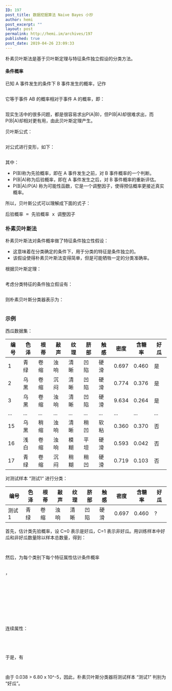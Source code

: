 ```yaml
---
ID: 197
post_title: 数据挖掘算法 Naive Bayes 小抄
author: hemi
post_excerpt: ""
layout: post
permalink: http://hemi.im/archives/197
published: true
post_date: 2019-04-26 23:09:33
---
```

<!-- wp:paragraph -->
<p>朴素贝叶斯法是基于贝叶斯定理与特征条件独立假设的分类方法。</p>
<!-- /wp:paragraph -->

<!-- wp:heading {"level":4} -->
<h4 id="toc_2">条件概率</h4>
<!-- /wp:heading -->

<!-- wp:paragraph -->
<p>已知 A 事件发生的条件下 B 事件发生的概率，记作 </p>
<!-- /wp:paragraph -->

<!-- wp:image -->
<figure class="wp-block-image"><img src="https://www.zhihu.com/equation?tex=P(B|A)" alt=""/></figure>
<!-- /wp:image -->

<!-- wp:paragraph -->
<p>它等于事件 AB 的概率相对于事件 A 的概率，即：</p>
<!-- /wp:paragraph -->

<!-- wp:image -->
<figure class="wp-block-image"><img src="https://www.zhihu.com/equation?tex=P(A|B)=P(AB)P(B)" alt=""/></figure>
<!-- /wp:image -->

<!-- wp:paragraph -->
<p>现实生活中的很多问题，都是很容易求出P(A|B)，但P(B|A)却很难求出，而P(B|A)却相对更有用，由此贝叶斯定理产生。</p>
<!-- /wp:paragraph -->

<!-- wp:paragraph -->
<p>贝叶斯公式：</p>
<!-- /wp:paragraph -->

<!-- wp:image -->
<figure class="wp-block-image"><img src="https://www.zhihu.com/equation?tex=P(B|A)%20=%20\frac{P(A|B)P(B)}{P(A)}" alt=""/></figure>
<!-- /wp:image -->

<!-- wp:paragraph -->
<p>对公式进行变形，如下：</p>
<!-- /wp:paragraph -->

<!-- wp:image -->
<figure class="wp-block-image"><img src="https://www.zhihu.com/equation?tex=P(B|A)%20=%20P(B)\frac{P(A|B)}{P(A)}" alt=""/></figure>
<!-- /wp:image -->

<!-- wp:paragraph -->
<p>其中：</p>
<!-- /wp:paragraph -->

<!-- wp:list -->
<ul><li>P(B)称为先验概率，即在 A 事件发生之前，对 B 事件概率的一个判断。</li><li>P(B|A)称为后验概率，即在 A 事件发生之后，对 B 事件概率的重新评估。</li><li>P(B|A)/P(A) 称为可能性函数，它是一个调整因子，使得预估概率更接近真实概率。</li></ul>
<!-- /wp:list -->

<!-- wp:paragraph -->
<p>所以，贝叶斯公式可以理解成下面的式子：</p>
<!-- /wp:paragraph -->

<!-- wp:preformatted -->
<pre class="wp-block-preformatted">后验概率 = 先验概率 x 调整因子</pre>
<!-- /wp:preformatted -->

<!-- wp:heading {"level":3} -->
<h3 id="toc_3">朴素贝叶斯法</h3>
<!-- /wp:heading -->

<!-- wp:paragraph -->
<p>朴素贝叶斯法对条件概率做了特征条件独立性假设：</p>
<!-- /wp:paragraph -->

<!-- wp:list -->
<ul><li>这意味着在分类确定的条件下，用于分类的特征是条件独立的。</li><li>该假设使得朴素贝叶斯法变得简单，但是可能牺牲一定的分类准确率。</li></ul>
<!-- /wp:list -->

<!-- wp:paragraph -->
<p>根据贝叶斯定理：</p>
<!-- /wp:paragraph -->

<!-- wp:image -->
<figure class="wp-block-image"><img src="https://www.zhihu.com/equation?tex=P(y_i|x)=\frac{P(x|y_i)P(y_i)}{P(x)}" alt=""/></figure>
<!-- /wp:image -->

<!-- wp:paragraph -->
<p>考虑分类特征的条件独立假设有：</p>
<!-- /wp:paragraph -->

<!-- wp:image -->
<figure class="wp-block-image"><img src="https://www.zhihu.com/equation?tex=P(y_i|x)=\frac{P(a_1|y_i)P(a_2|y_i)...P(a_m|y_i)P(y_i)}{P(x)}=\frac{P(y_i)\prod_{j=1}^mP(a_j|y_i)}{P(x)}" alt=""/></figure>
<!-- /wp:image -->

<!-- wp:paragraph -->
<p>则朴素贝叶斯分类器表示为：</p>
<!-- /wp:paragraph -->

<!-- wp:image -->
<figure class="wp-block-image"><img src="https://www.zhihu.com/equation?tex=y%20=%20arg%20\max_{y_i\in{y}}\%20P(y_i)\prod_{j=1}^mP(a_j|y_i)" alt=""/></figure>
<!-- /wp:image -->

<!-- wp:heading {"level":3} -->
<h3 id="toc_4">示例</h3>
<!-- /wp:heading -->

<!-- wp:paragraph -->
<p>西瓜数据集：</p>
<!-- /wp:paragraph -->

<!-- wp:table -->
<table class="wp-block-table"><thead><tr><th>编号</th><th>色泽</th><th>根蒂</th><th>敲声</th><th>纹理</th><th>脐部</th><th>触感</th><th>密度</th><th>含糖率</th><th>好瓜</th></tr></thead><tbody><tr><td>1</td><td>青绿</td><td>卷缩</td><td>浊响</td><td>清晰</td><td>凹陷</td><td>硬滑</td><td>0.697</td><td>0.460</td><td>是</td></tr><tr><td>2</td><td>乌黑</td><td>卷缩</td><td>沉闷</td><td>清晰</td><td>凹陷</td><td>硬滑</td><td>0.774</td><td>0.376</td><td>是</td></tr><tr><td>3</td><td>乌黑</td><td>卷缩</td><td>浊响</td><td>清晰</td><td>凹陷</td><td>硬滑</td><td>9.634</td><td>0.264</td><td>是</td></tr><tr><td>...</td><td>...</td><td>...</td><td>...</td><td>...</td><td>...</td><td>...</td><td>...</td><td>...</td><td>...</td></tr><tr><td>15</td><td>乌黑</td><td>稍缩</td><td>浊响</td><td>清晰</td><td>稍凹</td><td>软粘</td><td>0.360</td><td>0.370</td><td>否</td></tr><tr><td>16</td><td>浅白</td><td>卷缩</td><td>浊响</td><td>模糊</td><td>平坦</td><td>硬滑</td><td>0.593</td><td>0.042</td><td>否</td></tr><tr><td>17</td><td>青绿</td><td>卷缩</td><td>沉闷</td><td>稍糊</td><td>稍凹</td><td>硬滑</td><td>0.719</td><td>0.103</td><td>否</td></tr></tbody></table>
<!-- /wp:table -->

<!-- wp:paragraph -->
<p>对测试样本 “测试1“ 进行分类：</p>
<!-- /wp:paragraph -->

<!-- wp:table -->
<table class="wp-block-table"><thead><tr><th>编号</th><th>色泽</th><th>根蒂</th><th>敲声</th><th>纹理</th><th>脐部</th><th>触感</th><th>密度</th><th>含糖率</th><th>好瓜</th></tr></thead><tbody><tr><td>测试1</td><td>青绿</td><td>卷缩</td><td>浊响</td><td>清晰</td><td>凹陷</td><td>硬滑</td><td>0.697</td><td>0.460</td><td>?</td></tr></tbody></table>
<!-- /wp:table -->

<!-- wp:paragraph -->
<p>首先，估计类先验概率，设 C=0 表示是好瓜，C=1 表示非好瓜。用训练样本中好瓜和非好瓜数量除以样本总数量，得到：</p>
<!-- /wp:paragraph -->

<!-- wp:image -->
<figure class="wp-block-image"><img src="https://www.zhihu.com/equation?tex=P(C=0)%20=%20\frac{8}{17}%20=%200.471" alt=""/></figure>
<!-- /wp:image -->

<!-- wp:image -->
<figure class="wp-block-image"><img src="https://www.zhihu.com/equation?tex=P(C=1)=\frac{9}{17}=0.529" alt=""/></figure>
<!-- /wp:image -->

<!-- wp:paragraph -->
<p>然后，为每个类别下每个特征属性估计条件概率</p>
<!-- /wp:paragraph -->

<!-- wp:image -->
<figure class="wp-block-image"><img src="https://www.zhihu.com/equation?tex=P(x_i|C)" alt=""/></figure>
<!-- /wp:image -->

<!-- wp:paragraph -->
<p>，<br></p>
<!-- /wp:paragraph -->

<!-- wp:image -->
<figure class="wp-block-image"><img src="https://www.zhihu.com/equation?tex=P(%E8%89%B2%E6%B3%BD=%E9%9D%92%E7%BB%BF%7CC=0)=\frac{3}{8}=0.375" alt=""/></figure>
<!-- /wp:image -->

<!-- wp:image -->
<figure class="wp-block-image"><img src="https://www.zhihu.com/equation?tex=P(%E8%89%B2%E6%B3%BD=%E9%9D%92%E7%BB%BF%7CC=1)=\frac{3}{9}=0.333" alt=""/></figure>
<!-- /wp:image -->

<!-- wp:image -->
<figure class="wp-block-image"><img src="https://www.zhihu.com/equation?tex=P(%E6%A0%B9%E8%92%82=%E5%8D%B7%E7%BC%A9%7CC=0)=\frac{5}{8}=0.375" alt=""/></figure>
<!-- /wp:image -->

<!-- wp:image -->
<figure class="wp-block-image"><img src="https://www.zhihu.com/equation?tex=P(%E6%A0%B9%E8%92%82=%E5%8D%B7%E7%BC%A9%7CC=1)=\frac{3}{9}=0.333" alt=""/></figure>
<!-- /wp:image -->

<!-- wp:image -->
<figure class="wp-block-image"><img src="https://www.zhihu.com/equation?tex=P(%E6%95%B2%E5%A3%B0=%E6%B5%8A%E5%93%8D%7CC=0)=\frac{6}{8}=0.750" alt=""/></figure>
<!-- /wp:image -->

<!-- wp:image -->
<figure class="wp-block-image"><img src="https://www.zhihu.com/equation?tex=P(%E6%95%B2%E5%A3%B0=%E6%B5%8A%E5%93%8D%7CC=1)=\frac{4}{9}=0.444" alt=""/></figure>
<!-- /wp:image -->

<!-- wp:image -->
<figure class="wp-block-image"><img src="https://www.zhihu.com/equation?tex=P(%E7%BA%B9%E7%90%86=%E6%B8%85%E6%99%B0%7CC=0)=\frac{7}{8}=0.875" alt=""/></figure>
<!-- /wp:image -->

<!-- wp:image -->
<figure class="wp-block-image"><img src="https://www.zhihu.com/equation?tex=P(%E7%BA%B9%E7%90%86=%E6%B8%85%E6%99%B0%7CC=1)=\frac{2}{9}=0.222" alt=""/></figure>
<!-- /wp:image -->

<!-- wp:image -->
<figure class="wp-block-image"><img src="https://www.zhihu.com/equation?tex=P(%E8%A7%A6%E6%84%9F=%E7%A1%AC%E6%BB%91%7CC=0)=\frac{6}{8}=0.750" alt=""/></figure>
<!-- /wp:image -->

<!-- wp:image -->
<figure class="wp-block-image"><img src="https://www.zhihu.com/equation?tex=P(%E8%A7%A6%E6%84%9F=%E7%A1%AC%E6%BB%91%7CC=1)=\frac{6}{9}=0.667" alt=""/></figure>
<!-- /wp:image -->

<!-- wp:paragraph -->
<p>连续属性：</p>
<!-- /wp:paragraph -->

<!-- wp:image -->
<figure class="wp-block-image"><img src="https://www.zhihu.com/equation?tex=P(%E5%AF%86%E5%BA%A6=0.697|C=0)=\frac{1}{\sqrt{2\pi}\cdot0.129}exp\left%20(%20-\frac{(0.697%20-%200.574)^2}{2\cdot0.129^2}%20\right%20)=1.959" alt=""/></figure>
<!-- /wp:image -->

<!-- wp:image -->
<figure class="wp-block-image"><img src="https://www.zhihu.com/equation?tex=P(%E5%AF%86%E5%BA%A6=0.697|C=1)=\frac{1}{\sqrt{2\pi}\cdot0.195}exp\left%20(%20-\frac{(0.697%20-%200.496)^2}{2\cdot0.195^2}%20\right%20)=1.203" alt=""/></figure>
<!-- /wp:image -->

<!-- wp:image -->
<figure class="wp-block-image"><img src="https://www.zhihu.com/equation?tex=P(%E5%90%AB%E7%B3%96%E7%8E%87=0.460|C=0)=\frac{1}{\sqrt{2\pi}\cdot0.101}exp\left%20(%20-\frac{(0.460%20-%200.297)^2}{2\cdot0.101^2}%20\right%20)=0.788" alt=""/></figure>
<!-- /wp:image -->

<!-- wp:image -->
<figure class="wp-block-image"><img src="https://www.zhihu.com/equation?tex=P(%E5%90%AB%E7%B3%96%E7%8E%87=0.460|C=1)=\frac{1}{\sqrt{2\pi}\cdot0.108}exp\left%20(%20-\frac{(0.460%20-%200.154)^2}{2\cdot0.108^2}%20\right%20)=0.066" alt=""/></figure>
<!-- /wp:image -->

<!-- wp:paragraph -->
<p>于是，有</p>
<!-- /wp:paragraph -->

<!-- wp:image -->
<figure class="wp-block-image"><img src="https://www.zhihu.com/equation?tex=P(C=0)%20\times%20P(%E8%89%B2%E6%B3%BD=%E9%9D%92%E7%BB%BF%7CC=0)%20\times%20P(%E6%A0%B9%E8%92%82=%E5%8D%B7%E7%BC%A9%7CC=0)%20\times%20P(%E6%95%B2%E5%A3%B0=%E6%B5%8A%E5%93%8D%7CC=0)%20\times%20P(%E7%BA%B9%E7%90%86=%E6%B8%85%E6%99%B0%7CC=0)%20\times%20P(%E8%A7%A6%E6%84%9F=%E7%A1%AC%E6%BB%91%7CC=0)%20\times%20P(%E5%AF%86%E5%BA%A6=0.697|C=0)%20\times%20P(%E5%90%AB%E7%B3%96%E7%8E%87=0.460|C=0)=0.038" alt=""/></figure>
<!-- /wp:image -->

<!-- wp:image -->
<figure class="wp-block-image"><img src="https://www.zhihu.com/equation?tex=P(C=1)%20\times%20P(%E8%89%B2%E6%B3%BD=%E9%9D%92%E7%BB%BF%7CC=1)%20\times%20P(%E6%A0%B9%E8%92%82=%E5%8D%B7%E7%BC%A9%7CC=1)%20\times%20P(%E6%95%B2%E5%A3%B0=%E6%B5%8A%E5%93%8D%7CC=1)%20\times%20P(%E7%BA%B9%E7%90%86=%E6%B8%85%E6%99%B0%7CC=1)%20\times%20P(%E8%A7%A6%E6%84%9F=%E7%A1%AC%E6%BB%91%7CC=1)%20\times%20P(%E5%AF%86%E5%BA%A6=0.697|C=1)%20\times%20P(%E5%90%AB%E7%B3%96%E7%8E%87=0.460|C=0)=6.80%20\times%2010^{-5}" alt=""/></figure>
<!-- /wp:image -->

<!-- wp:paragraph -->
<p>由于 0.038 > 6.80 x 10^-5，因此，朴素贝叶斯分类器将测试样本 “测试1” 判别为 “好瓜”。<br></p>
<!-- /wp:paragraph -->